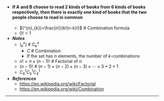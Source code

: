 - #### If A and B choose to read 2 kinds of books from 6 kinds of books respectively, then there is exactly one kind of books that the two people choose to read in common
    - $(^{n}_{k})=\frac{n!}{k!(n-k)!}$ # Combination formula
    - $0!=1$
- ***Notes***
    - $(^{n}_{k})$ # $C^{n} _{k}$
        - $C$ # Combination
        - If the set has $n$ elements, the number of $k$-combinations
    - $n!=n\times(n-1)!$ # Factorial of $n$
    - $(n-1)!$ # $(n-1)\times(n-2)\times(n-3)\times\cdots\times3\times2\times1$
    - $C^{1}_{6}C^{1}_{5}C^{1}_{4}$
- ***References***
    - https://en.wikipedia.org/wiki/Factorial
    - https://en.wikipedia.org/wiki/Combination
- ---
